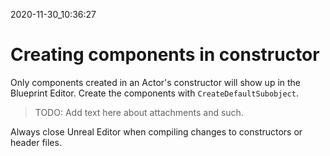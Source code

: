 2020-11-30_10:36:27

# Creating components in constructor

Only components created in an Actor's constructor will show up in the Blueprint Editor.
Create the components with `CreateDefaultSubobject`.

> TODO: Add text here about attachments and such.

Always close Unreal Editor when compiling changes to constructors or header files.
